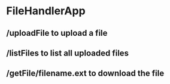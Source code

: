 # FileHandlerApp
## /uploadFile to upload a file
## /listFiles to list all uploaded files
## /getFile/filename.ext to download the file
